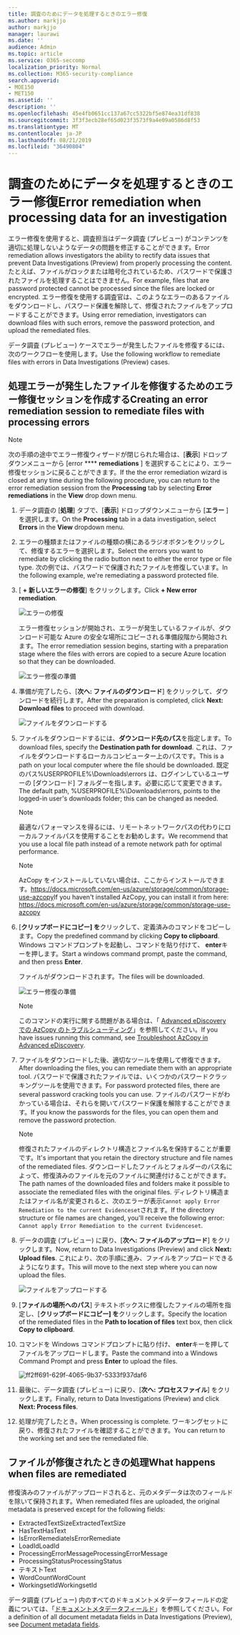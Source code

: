 ```yaml
---
title: 調査のためにデータを処理するときのエラー修復
ms.author: markjjo
author: markjjo
manager: laurawi
ms.date: ''
audience: Admin
ms.topic: article
ms.service: O365-seccomp
localization_priority: Normal
ms.collection: M365-security-compliance
search.appverid:
- MOE150
- MET150
ms.assetid: ''
description: ''
ms.openlocfilehash: 45e4fb0651cc137a67cc5322bf5e874ea31df838
ms.sourcegitcommit: 3f3f3ecb28ef65d023f3573f9a4e09a0586d8f53
ms.translationtype: MT
ms.contentlocale: ja-JP
ms.lasthandoff: 08/21/2019
ms.locfileid: "36490804"
---
```

# <a name="error-remediation-when-processing-data-for-an-investigation"></a><span data-ttu-id="e6c07-102">調査のためにデータを処理するときのエラー修復</span><span class="sxs-lookup"><span data-stu-id="e6c07-102">Error remediation when processing data for an investigation</span></span>

<span data-ttu-id="e6c07-103">エラー修復を使用すると、調査担当はデータ調査 (プレビュー) がコンテンツを適切に処理しないようなデータの問題を修正することができます。</span><span class="sxs-lookup"><span data-stu-id="e6c07-103">Error remediation allows investigators the ability to rectify data issues that prevent Data Investigations (Preview) from properly processing the content.</span></span> <span data-ttu-id="e6c07-104">たとえば、ファイルがロックまたは暗号化されているため、パスワードで保護されたファイルを処理することはできません。</span><span class="sxs-lookup"><span data-stu-id="e6c07-104">For example, files that are password protected cannot be processed since the files are locked or encrypted.</span></span> <span data-ttu-id="e6c07-105">エラー修復を使用する調査官は、このようなエラーのあるファイルをダウンロードし、パスワード保護を解除して、修復されたファイルをアップロードすることができます。</span><span class="sxs-lookup"><span data-stu-id="e6c07-105">Using error remediation, investigators can download files with such errors, remove the password protection, and upload the remediated files.</span></span>

<span data-ttu-id="e6c07-106">データ調査 (プレビュー) ケースでエラーが発生したファイルを修復するには、次のワークフローを使用します。</span><span class="sxs-lookup"><span data-stu-id="e6c07-106">Use the following workflow to remediate files with errors in Data Investigations (Preview) cases.</span></span>

## <a name="creating-an-error-remediation-session-to-remediate-files-with-processing-errors"></a><span data-ttu-id="e6c07-107">処理エラーが発生したファイルを修復するためのエラー修復セッションを作成する</span><span class="sxs-lookup"><span data-stu-id="e6c07-107">Creating an error remediation session to remediate files with processing errors</span></span>

>[!NOTE]
><span data-ttu-id="e6c07-108">次の手順の途中でエラー修復ウィザードが閉じられた場合は、[**表示**] ドロップダウンメニューから [error \*\*\*\* **remediations** ] を選択することにより、エラー修復セッションに戻ることができます。</span><span class="sxs-lookup"><span data-stu-id="e6c07-108">If the the error remediation wizard is closed at any time during the following procedure, you can return to the error remediation session from the **Processing** tab by selecting **Error remediations** in the **View** drop down menu.</span></span>

1. <span data-ttu-id="e6c07-109">データ調査の [**処理**] タブで、[**表示**] ドロップダウンメニューから [**エラー** ] を選択します。</span><span class="sxs-lookup"><span data-stu-id="e6c07-109">On the **Processing** tab in a data investigation, select **Errors** in the **View** dropdown menu.</span></span>

2. <span data-ttu-id="e6c07-110">エラーの種類またはファイルの種類の横にあるラジオボタンをクリックして、修復するエラーを選択します。</span><span class="sxs-lookup"><span data-stu-id="e6c07-110">Select the errors you want to remediate by clicking the radio button next to either the error type or file type.</span></span>  <span data-ttu-id="e6c07-111">次の例では、パスワードで保護されたファイルを修復しています。</span><span class="sxs-lookup"><span data-stu-id="e6c07-111">In the following example, we're remediating a password protected file.</span></span>

3. <span data-ttu-id="e6c07-112">[ **+ 新しいエラーの修復**] をクリックします。</span><span class="sxs-lookup"><span data-stu-id="e6c07-112">Click **+ New error remediation**.</span></span>

    ![エラーの修復](../media/8c2faf1a-834b-44fc-b418-6a18aed8b81a.png)

    <span data-ttu-id="e6c07-114">エラー修復セッションが開始され、エラーが発生しているファイルが、ダウンロード可能な Azure の安全な場所にコピーされる準備段階から開始されます。</span><span class="sxs-lookup"><span data-stu-id="e6c07-114">The error remediation session begins, starting with a preparation stage where the files with errors are copied to a secure Azure location so that they can be downloaded.</span></span>

    ![エラー修復の準備](../media/390572ec-7012-47c4-a6b6-4cbb5649e8a8.png)

4. <span data-ttu-id="e6c07-116">準備が完了したら、[**次へ: ファイルのダウンロード**] をクリックして、ダウンロードを続行します。</span><span class="sxs-lookup"><span data-stu-id="e6c07-116">After the preparation is completed, click **Next: Download files** to proceed with download.</span></span>

    ![ファイルをダウンロードする](../media/6ac04b09-8e13-414a-9e24-7c75ba586363.png)

5. <span data-ttu-id="e6c07-118">ファイルをダウンロードするには、**ダウンロード先のパス**を指定します。</span><span class="sxs-lookup"><span data-stu-id="e6c07-118">To download files, specify the **Destination path for download**.</span></span> <span data-ttu-id="e6c07-119">これは、ファイルをダウンロードするローカルコンピューター上のパスです。</span><span class="sxs-lookup"><span data-stu-id="e6c07-119">This is a path on your local computer where the file should be downloaded.</span></span>  <span data-ttu-id="e6c07-120">既定のパス%USERPROFILE%\Downloads\errors は、ログインしているユーザーの [ダウンロード] フォルダーを指します。必要に応じて変更できます。</span><span class="sxs-lookup"><span data-stu-id="e6c07-120">The default path, %USERPROFILE%\Downloads\errors, points to the logged-in user's downloads folder; this can be changed as needed.</span></span>

    >[!NOTE]
    ><span data-ttu-id="e6c07-121">最適なパフォーマンスを得るには、リモートネットワークパスの代わりにローカルファイルパスを使用することをお勧めします。</span><span class="sxs-lookup"><span data-stu-id="e6c07-121">We recommend that you use a local file path instead of a remote network path for optimal performance.</span></span>

    > [!NOTE]
    > <span data-ttu-id="e6c07-122">AzCopy をインストールしていない場合は、ここからインストールできます。https://docs.microsoft.com/en-us/azure/storage/common/storage-use-azcopy</span><span class="sxs-lookup"><span data-stu-id="e6c07-122">If you haven't installed AzCopy, you can install it from here: https://docs.microsoft.com/en-us/azure/storage/common/storage-use-azcopy</span></span>

6. <span data-ttu-id="e6c07-123">[**クリップボードにコピー] を**クリックして、定義済みのコマンドをコピーします。</span><span class="sxs-lookup"><span data-stu-id="e6c07-123">Copy the predefined command by clicking **Copy to clipboard**.</span></span> <span data-ttu-id="e6c07-124">Windows コマンドプロンプトを起動し、コマンドを貼り付けて、 **enter**キーを押します。</span><span class="sxs-lookup"><span data-stu-id="e6c07-124">Start a windows command prompt, paste the command, and then press **Enter**.</span></span>  

    <span data-ttu-id="e6c07-125">ファイルがダウンロードされます。</span><span class="sxs-lookup"><span data-stu-id="e6c07-125">The files will be downloaded.</span></span>

    ![エラー修復の準備](../media/f364ab4d-31c5-4375-b69f-650f694a2f69.png)

    > [!NOTE]
    > <span data-ttu-id="e6c07-127">このコマンドの実行に関する問題がある場合は、「 [Advanced eDiscovery での AzCopy のトラブルシューティング](../compliance20/troubleshooting-azcopy.md)」を参照してください。</span><span class="sxs-lookup"><span data-stu-id="e6c07-127">If you have issues running this command, see [Troubleshoot AzCopy in Advanced eDiscovery](../compliance20/troubleshooting-azcopy.md).</span></span>

7. <span data-ttu-id="e6c07-128">ファイルをダウンロードした後、適切なツールを使用して修復できます。</span><span class="sxs-lookup"><span data-stu-id="e6c07-128">After downloading the files, you can remediate them with an appropriate tool.</span></span> <span data-ttu-id="e6c07-129">パスワードで保護されたファイルでは、いくつかのパスワードクラッキングツールを使用できます。</span><span class="sxs-lookup"><span data-stu-id="e6c07-129">For password protected files, there are several password cracking tools you can use.</span></span> <span data-ttu-id="e6c07-130">ファイルのパスワードがわかっている場合は、それらを開いてパスワード保護を解除することができます。</span><span class="sxs-lookup"><span data-stu-id="e6c07-130">If you know the passwords for the files, you can open them and remove the password protection.</span></span>
    
   > [!NOTE]
    > <span data-ttu-id="e6c07-131">修復されたファイルのディレクトリ構造とファイル名を保持することが重要です。</span><span class="sxs-lookup"><span data-stu-id="e6c07-131">It's important that you retain the directory structure and file names of the remediated files.</span></span> <span data-ttu-id="e6c07-132">ダウンロードしたファイルとフォルダーのパス名によって、修復済みのファイルを元のファイルに関連付けることができます。</span><span class="sxs-lookup"><span data-stu-id="e6c07-132">The path names of the downloaded files and folders make it possible to associate the remediated files with the original files.</span></span>  <span data-ttu-id="e6c07-133">ディレクトリ構造またはファイル名が変更されると、次のエラーが表示`Cannot apply Error Remediation to the current Evidenceset`されます。</span><span class="sxs-lookup"><span data-stu-id="e6c07-133">If the directory structure or file names are changed, you'll receive the following error: `Cannot apply Error Remediation to the current Evidenceset`.</span></span>

8. <span data-ttu-id="e6c07-134">データの調査 (プレビュー) に戻り、[**次へ: ファイルのアップロード**] をクリックします。</span><span class="sxs-lookup"><span data-stu-id="e6c07-134">Now, return to Data Investigations (Preview) and click **Next: Upload files**.</span></span>  <span data-ttu-id="e6c07-135">これにより、次の手順に進み、ファイルをアップロードできるようになります。</span><span class="sxs-lookup"><span data-stu-id="e6c07-135">This will move to the next step where you can now upload the files.</span></span>

    ![ファイルをアップロードする](../media/af3d8617-1bab-4ecd-8de0-22e53acba240.png)

9. <span data-ttu-id="e6c07-137">[**ファイルの場所へのパス**] テキストボックスに修復したファイルの場所を指定し、[**クリップボードにコピー] を**クリックします。</span><span class="sxs-lookup"><span data-stu-id="e6c07-137">Specify the location of the remediated files in the **Path to location of files** text box, then click **Copy to clipboard**.</span></span>

10. <span data-ttu-id="e6c07-138">コマンドを Windows コマンドプロンプトに貼り付け、 **enter**キーを押してファイルをアップロードします。</span><span class="sxs-lookup"><span data-stu-id="e6c07-138">Paste the command into a Windows Command Prompt and press **Enter** to upload the files.</span></span>

    ![ff2ff691-629f-4065-9b37-5333f937daf6](../media/ff2ff691-629f-4065-9b37-5333f937daf6.png)

11. <span data-ttu-id="e6c07-140">最後に、データ調査 (プレビュー) に戻り、[**次へ: プロセスファイル**] をクリックします。</span><span class="sxs-lookup"><span data-stu-id="e6c07-140">Finally, return to Data Investigations (Preview) and click **Next: Process files**.</span></span>

12. <span data-ttu-id="e6c07-141">処理が完了したとき。</span><span class="sxs-lookup"><span data-stu-id="e6c07-141">When processing is complete.</span></span>  <span data-ttu-id="e6c07-142">ワーキングセットに戻り、修復されたファイルを確認することができます。</span><span class="sxs-lookup"><span data-stu-id="e6c07-142">You can return to the working set and see the remediated file.</span></span>

## <a name="what-happens-when-files-are-remediated"></a><span data-ttu-id="e6c07-143">ファイルが修復されたときの処理</span><span class="sxs-lookup"><span data-stu-id="e6c07-143">What happens when files are remediated</span></span>

<span data-ttu-id="e6c07-144">修復済みのファイルがアップロードされると、元のメタデータは次のフィールドを除いて保持されます。</span><span class="sxs-lookup"><span data-stu-id="e6c07-144">When remediated files are uploaded, the original metadata is preserved except for the following fields:</span></span> 

- <span data-ttu-id="e6c07-145">ExtractedTextSize</span><span class="sxs-lookup"><span data-stu-id="e6c07-145">ExtractedTextSize</span></span>
- <span data-ttu-id="e6c07-146">HasText</span><span class="sxs-lookup"><span data-stu-id="e6c07-146">HasText</span></span>
- <span data-ttu-id="e6c07-147">IsErrorRemediate</span><span class="sxs-lookup"><span data-stu-id="e6c07-147">IsErrorRemediate</span></span>
- <span data-ttu-id="e6c07-148">LoadId</span><span class="sxs-lookup"><span data-stu-id="e6c07-148">LoadId</span></span>
- <span data-ttu-id="e6c07-149">ProcessingErrorMessage</span><span class="sxs-lookup"><span data-stu-id="e6c07-149">ProcessingErrorMessage</span></span>
- <span data-ttu-id="e6c07-150">ProcessingStatus</span><span class="sxs-lookup"><span data-stu-id="e6c07-150">ProcessingStatus</span></span>
- <span data-ttu-id="e6c07-151">テキスト</span><span class="sxs-lookup"><span data-stu-id="e6c07-151">Text</span></span>
- <span data-ttu-id="e6c07-152">WordCount</span><span class="sxs-lookup"><span data-stu-id="e6c07-152">WordCount</span></span>
- <span data-ttu-id="e6c07-153">WorkingsetId</span><span class="sxs-lookup"><span data-stu-id="e6c07-153">WorkingsetId</span></span>

<span data-ttu-id="e6c07-154">データ調査 (プレビュー) 内のすべてのドキュメントメタデータフィールドの定義については、「[ドキュメントメタデータフィールド](document-metadata-fields.md)」を参照してください。</span><span class="sxs-lookup"><span data-stu-id="e6c07-154">For a definition of all document metadata fields in Data Investigations (Preview), see [Document metadata fields](document-metadata-fields.md).</span></span>